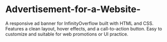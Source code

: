 # Advertisement-for-a-Website-
A responsive ad banner for InfinityOverflow built with HTML and CSS. Features a clean layout, hover effects, and a call-to-action button. Easy to customize and suitable for web promotions or UI practice.
